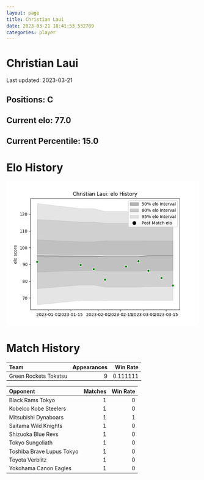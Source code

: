 ```yaml
---  
layout: page  
title: Christian Laui  
date: 2023-03-21 18:41:53.532789  
categories: player  
---
```

# Christian Laui


Last updated: 2023-03-21
## Positions: C

## Current elo: 77.0

## Current Percentile: 15.0

# Elo History


![elo history](history_ChristianLaui.png)
# Match History


| Team                  |   Appearances |   Win Rate |
|:----------------------|--------------:|-----------:|
| Green Rockets Tokatsu |             9 |   0.111111 |

| Opponent                  |   Matches |   Win Rate |
|:--------------------------|----------:|-----------:|
| Black Rams Tokyo          |         1 |          0 |
| Kobelco Kobe Steelers     |         1 |          0 |
| Mitsubishi Dynaboars      |         1 |          1 |
| Saitama Wild Knights      |         1 |          0 |
| Shizuoka Blue Revs        |         1 |          0 |
| Tokyo Sungoliath          |         1 |          0 |
| Toshiba Brave Lupus Tokyo |         1 |          0 |
| Toyota Verblitz           |         1 |          0 |
| Yokohama Canon Eagles     |         1 |          0 |